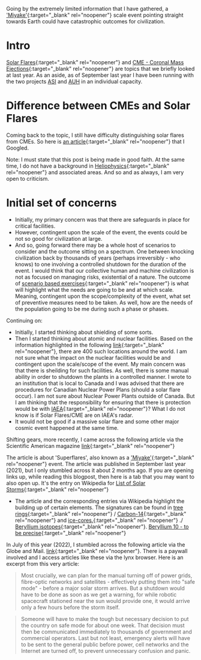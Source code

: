 Going by the extremely limited information that I have gathered, a ['Miyake'](https://en.wikipedia.org/wiki/774%E2%80%93775_carbon-14_spike){:target="_blank" rel="noopener"} scale event pointing straight towards Earth could have catastrophic outcomes for civilization.  

# Intro
[Solar Flares](https://en.wikipedia.org/wiki/Solar_flare){:target="_blank" rel="noopener"} and [CME - Coronal Mass Ejections](https://en.wikipedia.org/wiki/Coronal_mass_ejection){:target="_blank" rel="noopener"} are topics that we briefly looked at last year. As an aside, as of September last year I have been running with the two projects [ASI](https://asi.surge.sh/) and [AUH](https://auh.surge.sh/) in an individual capacity.

# Difference between CMEs and Solar Flares
Coming back to the topic, I still have difficulty distinguishing solar flares from CMEs. So here is [an article](https://phys.org/news/2014-09-difference-cmes-solar-flares.html){:target="_blank" rel="noopener"} that I Googled. 

Note: I must state that this post is being made in good faith. At the same time, I do not have a background in [Heliophysics](https://en.wikipedia.org/wiki/Heliophysics){:target="_blank" rel="noopener"} and associated areas. And so and as always, I am very open to criticism.

# Initial set of concerns
* Initially, my primary concern was that there are safeguards in place for critical facilities.
* However, contingent upon the scale of the event, the events could be not so good for civilization at large. 
* And so, going forward there may be a whole host of scenarios to consider and the outcome sitting on a spectrum. One between knocking civilization back by thousands of years (perhaps irreversibly - who knows) to one involving a controlled shutdown for the duration of the event. I would think that our collective human and machine civilization is not as focused on managing risks, existential of a nature. The outcome of [scenario based exercises](https://en.wikipedia.org/wiki/Scenario_planning){:target="_blank" rel="noopener"} is what will highlight what the needs are going to be and at which scale. Meaning, contingent upon the scope/complexity of the event, what set of preventive measures need to be taken. As well, how are the needs of the population going to be me during such a phase or phases.

Continuing on:
* Initially, I started thinking about shielding of some sorts. 
* Then I started thinking about atomic and nuclear facilities. Based on the information highlighted in the following [link](https://world-nuclear.org/information-library/current-and-future-generation/plans-for-new-reactors-worldwide.aspx#:~:text=Today%20there%20are%20about%20440,10%25%20of%20the%20world%27s%20electricity.){:target="_blank" rel="noopener"}, there are 400 such locations around the world. I am not sure what the impact on the nuclear facilities would be and contingent upon the scale/scope of the event. My main concern was that there is sheilding for such facilities. As well, there is some manual ability in order to shutdown the plants in a controlled manner. I wrote to an institution that is local to Canada and I was advised that there are procedures for Canadian Nuclear Power Plans (should a solar flare occur). I am not sure about Nuclear Power Plants outside of Canada. But I am thinking that the responsibility for ensuring that there is protection would be with [IAEA](https://www.iaea.org/){:target="_blank" rel="noopener"}? What I do not know is if Solar Flares/CME are on IAEA's radar. 
* It would not be good if a massive solar flare and some other major cosmic event happened at the same time. 


Shifting gears, more recently, I came across the following article via the Scientific American magazine [link](https://www.scientificamerican.com/article/solar-superflares-rocked-earth-less-than-10-000-years-ago-and-could-strike-again/){:target="_blank" rel="noopener"}

The article is about 'Superflares', also known as a ['Miyake'](https://en.wikipedia.org/wiki/774%E2%80%93775_carbon-14_spike){:target="_blank" rel="noopener"} event. The article was published in September last year (2021), but I only stumbled across it about 2 months ago. If you are opening links up, while reading this blogpost, then here is a tab that you may want to also open up. It's the entry on Wikipedia for [List of Solar Storms](https://en.wikipedia.org/wiki/List_of_solar_storms){:target="_blank" rel="noopener"} 
* The article and the corresponding entries via Wikipedia highlight the building up of certain elements. The signatures can be found in [tree rings](https://en.wikipedia.org/wiki/Dendrochronology){:target="_blank" rel="noopener"} / [Carbon-14](https://en.wikipedia.org/wiki/Carbon-14){:target="_blank" rel="noopener"} and [ice-cores.](https://en.wikipedia.org/wiki/Ice_core){:target="_blank" rel="noopener"} ./ [Beryllium isotopes](https://en.wikipedia.org/wiki/Beryllium){:target="_blank" rel="noopener"}. [Beryllium 10 - to be precise](https://en.wikipedia.org/wiki/Beryllium-10){:target="_blank" rel="noopener"}   

In July of this year (2022), I stumbled across the following article via the Globe and Mail. [link](https://www.theglobeandmail.com/opinion/article-a-major-solar-storm-can-strike-earth-we-need-to-be-ready/){:target="_blank" rel="noopener"}. There is a paywall involved and I access articles like these via the lynx browser. Here is an excerpt from this very article:

> Most crucially, we can plan for the manual turning off of power grids, fibre-optic networks and satellites - effectively putting
   them into "safe mode" - before a major solar storm arrives. But a shutdown would have to be done as soon as we get a warning, for
   while robotic spacecraft stationed near the sun would provide one, it would arrive only a few hours before the storm itself.

> Someone will have to make the tough but necessary decision to put the country on safe mode for about one week. That decision must
   then be communicated immediately to thousands of government and commercial operators. Last but not least, emergency alerts will have
   to be sent to the general public before power, cell networks and the Internet are turned off, to prevent unnecessary confusion and
   panic.  


